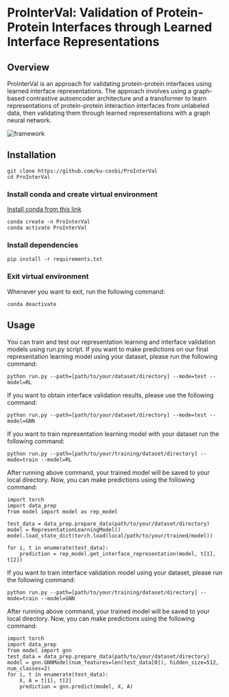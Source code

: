 # ProInterVal: Validation of Protein-Protein Interfaces through Learned Interface Representations

## Overview
ProInterVal is an approach for validating protein-protein interfaces using learned interface representations. The approach involves using a graph-based contrastive autoencoder architecture and a transformer to learn representations of protein-protein interaction interfaces from unlabeled data, then validating them through learned representations with a graph neural network.

![framework](https://github.com/ku-cosbi/ProInterVal/assets/26218685/ab90466a-c805-439f-a47c-339c8fb63093)

## Installation
```
git clone https://github.com/ku-cosbi/ProInterVal
cd ProInterVal
```
### Install conda and create virtual environment
[Install conda from this link](https://docs.conda.io/projects/conda/en/latest/user-guide/install/macos.html)

```
conda create -n ProInterVal
conda activate ProInterVal
```
### Install dependencies
```
pip install -r requirements.txt
```
### Exit virtual environment
Whenever you want to exit, run the following command:
```
conda deactivate
```
## Usage
You can train and test our representation learning and interface validation models using run.py script.
If you want to make predictions on our final representation learning model using your dataset, please run the following command:
```
python run.py --path=[path/to/your/dataset/directory] --mode=test --model=RL
```

If you want to obtain interface validation results, please use the following command:
```
python run.py --path=[path/to/your/dataset/directory] --mode=test --model=GNN
```

If you want to train representation learning model with your dataset run the following command:
```
python run.py --path=[path/to/your/training/dataset/directory] --mode=train --model=RL
```
After running above command, your trained model will be saved to your local directory. Now, you can make predictions using the following command:
```
import torch
import data_prep
from model import model as rep_model

test_data = data_prep.prepare_data(path/to/your/dataset/directory)
model = RepresentationLearningModel()
model.load_state_dict(torch.load(local/path/to/your/trained/model))

for i, t in enumerate(test_data):
    prediction = rep_model.get_interface_representation(model, t[1], t[2])
```
If you want to train interface validation model using your dataset, please run the following command: 
```
python run.py --path=[path/to/your/training/dataset/directory] --mode=train --model=GNN
```
After running above command, your trained model will be saved to your local directory. Now, you can make predictions using the following command:
```
import torch
import data_prep
from model import gnn
test_data = data_prep.prepare_data(path/to/your/dataset/directory)
model = gnn.GNNModel(num_features=len(test_data[0]), hidden_size=512, num_classes=2)
for i, t in enumerate(test_data):
    X, A = t[1], t[2]
    prediction = gnn.predict(model, X, A)
```

